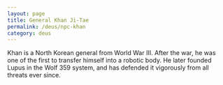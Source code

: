 ```yaml
---
layout: page
title: General Khan Ji-Tae
permalink: /deus/npc-khan
category: deus
---
```

Khan is a North Korean general from World War III. After the war, he was one of the first to transfer himself into a robotic body. He later founded Lupus in the Wolf 359 system, and has defended it vigorously from all threats ever since.

